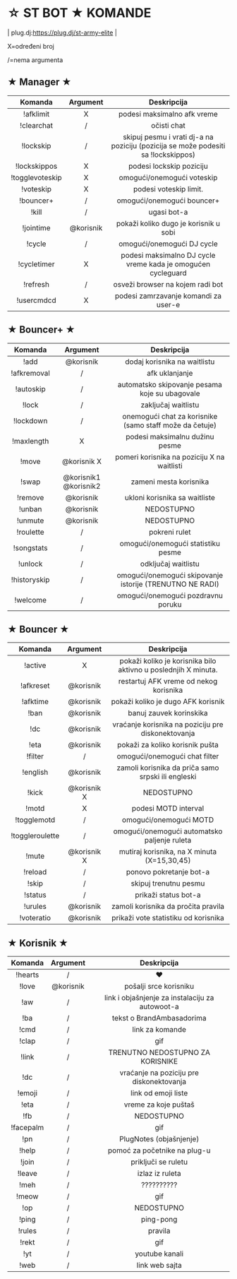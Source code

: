 ☆ ST BOT ★ KOMANDE
====================

| plug.dj:https://plug.dj/st-army-elite |

 X=određeni broj 

 /=nema argumenta 
 
 
★ Manager ★
-------------

|Komanda | Argument |  Deskripcija |
|:------:|:---------:|:--------------------------------------:|
|!afklimit | X | podesi maksimalno afk vreme |
|!clearchat | / |očisti chat |
|!lockskip | /  | skipuj pesmu i vrati dj-a na poziciju (pozicija se može podesiti sa !lockskippos) |
|!lockskippos | X | podesi lockskip poziciju |
|!togglevoteskip | X | omogući/onemogući voteskip |
|!voteskip | X | podesi voteskip limit. |
|!bouncer+ | / | omogući/onemogući bouncer+ |
|!kill | / | ugasi bot-a |
|!jointime | @korisnik | pokaži koliko dugo je korisnik u sobi |
|!cycle | / | omogući/onemogući DJ cycle |
|!cycletimer | X | podesi maksimalno DJ cycle vreme kada je omogućen cycleguard |
|!refresh | / |  osveži browser na kojem radi bot |
|!usercmdcd | X | podesi zamrzavanje komandi za user-e |

★ Bouncer+ ★
--------------

|Komanda | Argument |  Deskripcija |
|:------:|:---------:|:--------------------------------------:|
|!add | @korisnik | dodaj korisnika na waitlistu |
|!afkremoval | / | afk uklanjanje |
|!autoskip | / | automatsko skipovanje pesama koje su ubagovale |
|!lock | / | zaključaj waitlistu |
|!lockdown | / | onemogući chat za korisnike (samo staff može da četuje) |
|!maxlength | X | podesi maksimalnu dužinu pesme |
|!move | @korisnik X | pomeri korisnika na poziciju X na waitlisti |
|!swap | @korisnik1 @korisnik2 | zameni mesta korisnika |
|!remove | @korisnik | ukloni korisnika sa waitliste |
|!unban | @korisnik | NEDOSTUPNO |
|!unmute | @korisnik | NEDOSTUPNO |
|!roulette | / | pokreni rulet |
|!songstats | / | omogući/onemogući statistiku pesme |
|!unlock | / | odključaj waitlistu |
|!historyskip | / | omogući/onemogući skipovanje istorije (TRENUTNO NE RADI) |
|!welcome | / | omogući/onemogući pozdravnu poruku |

★ Bouncer ★
-------------

|Komanda | Argument|  Deskripcija |
|:------:|:---------:|:--------------------------------------:|
|!active | X | pokaži koliko je korisnika bilo aktivno u poslednjih X minuta. |
|!afkreset | @korisnik | restartuj AFK vreme od nekog korisnika |
|!afktime| @korisnik | pokaži koliko je dugo AFK korisnik |
|!ban | @korisnik | banuj zauvek korinskika |
|!dc | @korisnik | vraćanje korisnika na poziciju pre diskonektovanja |
|!eta | @korisnik | pokaži za koliko korisnik pušta |
|!filter | / | omogući/onemogući chat filter |
|!english | @korisnik | zamoli korisnika da priča samo srpski ili engleski |
|!kick | @korisnik X | NEDOSTUPNO |
|!motd | X | podesi MOTD interval |
|!togglemotd | / | omogući/onemogući MOTD |
|!toggleroulette | / | omogući/onemogući automatsko paljenje ruleta |
|!mute | @korisnik X | mutiraj korisnika, na X minuta (X=15,30,45) |
|!reload | / | ponovo pokretanje bot-a |
|!skip | / | skipuj trenutnu pesmu |
|!status | / | prikaži status bot-a |
|!urules | @korisnik | zamoli korisnika da pročita pravila |
|!voteratio | @korisnik | prikaži vote statistiku od korisnika |

★ Korisnik ★
---------------

|Komanda | Argument |  Deskripcija |
|:------:|:---------:|:--------------------------------------:|
|!hearts | / | ♥ |
|!love | @korisnik | pošalji srce korisniku |
|!aw | / | link i objašnjenje za instalaciju za autowoot-a |
|!ba | / | tekst o BrandAmbasadorima |
|!cmd | / | link za komande |
|!clap | / | gif |
|!link | / | TRENUTNO NEDOSTUPNO ZA KORISNIKE |
|!dc| / | vraćanje na poziciju pre diskonektovanja  |
|!emoji | / | link od emoji liste |
|!eta | / | vreme za koje puštaš |
|!fb | / | NEDOSTUPNO |
|!facepalm | / | gif |
|!pn | / | PlugNotes (objašnjenje) |
|!help | / | pomoć za početnike na plug-u |
|!join | / | priključi se ruletu |
|!leave | / | izlaz iz ruleta |
|!meh | / | ?????????? |
|!meow | / | gif |
|!op | / | NEDOSTUPNO |
|!ping | / | ping-pong |
|!rules | / | pravila |
|!rekt | / | gif |
|!yt | / | youtube kanali |
|!web | / | link web sajta |
